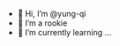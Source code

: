 - 👋 Hi, I’m @yung-qi
- 👀 I’m a rookie
- 🌱 I’m currently learning ...

<!---
yung-qi/yung-qi is a ✨ special ✨ repository because its `README.md` (this file) appears on your GitHub profile.
You can click the Preview link to take a look at your changes.
--->
